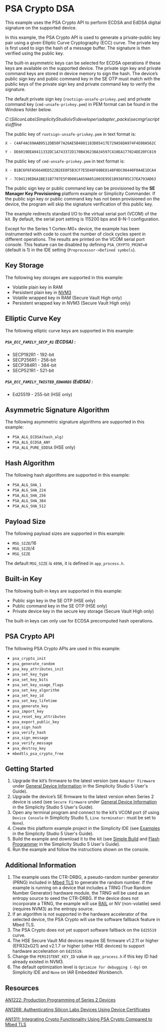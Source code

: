 # PSA Crypto DSA


This example uses the PSA Crypto API to perform ECDSA and EdDSA digital signature on the supported device.


In this example, the PSA Crypto API is used to generate a private-public key pair using a given Elliptic Curve Cryptography (ECC) curve. The private key is first used to sign the hash of a message buffer. The signature is then verified using the public key.


The built-in asymmetric keys can be selected for ECDSA operations if these keys are available on the supported device. The private sign key and private command keys are stored in device memory to sign the hash. The device’s public sign key and public command key in the SE OTP must match with the public keys of the private sign key and private command key to verify the signature.


The default private sign key (`rootsign-unsafe-privkey.pem`) and private command key (`cmd-unsafe-privkey.pem`) in PEM format can be found in the Windows folder below.


*C:\SiliconLabs\SimplicityStudio\v5\developer\adapter\_packs\secmgr\scripts\offline*


The public key of `rootsign-unsafe-privkey.pem` in text format is:


`X - C4AF4AC69AAB9512DB50F7A26AE5B4801183D85417E729A56DA974F4E08A562C`


`Y - DE6019DEA9411332DC1A743372D170B436238A34597C410EA177024DE20FC819`


The public key of `cmd-unsafe-privkey.pem` in text format is:


`X - B1BC6F6FA56640ED522B2EE0F5B3CF7E5D48F60BE8148F0DC08440F0A4E1DCA4`


`Y - 7C04119ED6A1BE31B7707E5F9D001A659A051003E95E1B936F05C37EA793AD63`


The public sign key or public command key can be provisioned by the **SE Manager Key Provisioning** platform example or Simplicity Commander. If the public sign key or public command key has not been provisioned on the device, the program will skip the signature verification of this public key.


The example redirects standard I/O to the virtual serial port (VCOM) of the kit. By default, the serial port setting is 115200 bps and 8-N-1 configuration.


Except for the Series 1 Cortex-M0+ device, the example has been instrumented with code to count the number of clock cycles spent in different operations. The results are printed on the VCOM serial port console. This feature can be disabled by defining `PSA_CRYPTO_PRINT=0` (default is 1) in the IDE setting (`Preprocessor->Defined symbols`).


## Key Storage


The following key storages are supported in this example:


* Volatile plain key in RAM
* Persistent plain key in [NVM3](https://docs.silabs.com/gecko-platform/3.1/driver/api/group-nvm3)
* Volatile wrapped key in RAM (Secure Vault High only)
* Persistent wrapped key in NVM3 (Secure Vault High only)


## Elliptic Curve Key


The following elliptic curve keys are supported in this example:


##### `PSA_ECC_FAMILY_SECP_R1` (ECDSA) :


* SECP192R1 - 192-bit
* SECP256R1 - 256-bit
* SECP384R1 - 384-bit
* SECP521R1 - 521-bit


##### `PSA_ECC_FAMILY_TWISTED_EDWARDS` (EdDSA) :

* Ed25519 - 255-bit (HSE only)


## Asymmetric Signature Algorithm


The following asymmetric signature algorithms are supported in this example:


* `PSA_ALG_ECDSA(hash_alg)`
* `PSA_ALG_ECDSA_ANY`
* `PSA_ALG_PURE_EDDSA` (HSE only)

## Hash Algorithm


The following hash algorithms are supported in this example:


* `PSA_ALG_SHA_1`
* `PSA_ALG_SHA_224`
* `PSA_ALG_SHA_256`
* `PSA_ALG_SHA_384`
* `PSA_ALG_SHA_512`


## Payload Size


The following payload sizes are supported in this example:


* `MSG_SIZE`/16
* `MSG_SIZE`/4
* `MSG_SIZE`


The default `MSG_SIZE` is `4096`, it is defined in `app_process.h`.


## Built-in Key


The following built-in keys are supported in this example:


* Public sign key in the SE OTP (HSE only)
* Public command key in the SE OTP (HSE only)
* Private device key in the secure key storage (Secure Vault High only)


The built-in keys can only use for ECDSA precomputed hash operations.


## PSA Crypto API


The following PSA Crypto APIs are used in this example:


* `psa_crypto_init`
* `psa_generate_random`
* `psa_key_attributes_init`
* `psa_set_key_type`
* `psa_set_key_bits`
* `psa_set_key_usage_flags`
* `psa_set_key_algorithm`
* `psa_set_key_id`
* `psa_set_key_lifetime`
* `psa_generate_key`
* `psa_import_key`
* `psa_reset_key_attributes`
* `psa_export_public_key`
* `psa_sign_hash`
* `psa_verify_hash`
* `psa_sign_message`
* `psa_verify_message`
* `psa_destroy_key`
* `mbedtls_psa_crypto_free`


## Getting Started


1. Upgrade the kit’s firmware to the latest version (see `Adapter Firmware` under [General Device Information](https://docs.silabs.com/simplicity-studio-5-users-guide/latest/ss-5-users-guide-about-the-launcher/welcome-and-device-tabs#general-device-information) in the Simplicity Studio 5 User's Guide).
2. Upgrade the device’s SE firmware to the latest version when Series 2 device is used (see `Secure Firmware` under [General Device Information](https://docs.silabs.com/simplicity-studio-5-users-guide/latest/ss-5-users-guide-about-the-launcher/welcome-and-device-tabs#general-device-information) in the Simplicity Studio 5 User's Guide).
3. Open any terminal program and connect to the kit’s VCOM port (if using `Device Console` in Simplicity Studio 5, `Line terminator:` must be set to `None`).
4. Create this platform example project in the Simplicity IDE (see [Examples](https://docs.silabs.com/simplicity-studio-5-users-guide/latest/ss-5-users-guide-getting-started/start-a-project#examples) in the Simplicity Studio 5 User's Guide).
5. Build the example and download it to the kit (see [Simple Build](https://docs.silabs.com/simplicity-studio-5-users-guide/latest/ss-5-users-guide-building-and-flashing/building#simple-build) and [Flash Programmer](https://docs.silabs.com/simplicity-studio-5-users-guide/latest/ss-5-users-guide-building-and-flashing/flashing#flash-programmer) in the Simplicity Studio 5 User's Guide).
6. Run the example and follow the instructions shown on the console.


## Additional Information


1. The example uses the CTR-DRBG, a pseudo-random number generator (PRNG) included in [Mbed TLS](https://docs.silabs.com/mbed-tls/latest/) to generate the random number. If the example is running on a device that includes a TRNG (True Random Number Generator) hardware module, the TRNG will be used as an entropy source to seed the CTR-DRBG. If the device does not incorporate a TRNG, the example will use [RAIL](https://docs.silabs.com/rail/latest/) or NV (non-volatile) seed (requires NVM3) as the entropy source.
2. If an algorithm is not supported in the hardware accelerator of the selected device, the PSA Crypto will use the software fallback feature in Mbed TLS.
3. The PSA Crypto does not yet support software fallback on the `Ed25519` curve.
4. The HSE Secure Vault Mid devices require SE firmware v1.2.11 or higher (EFR32xG21) and v2.1.7 or higher (other HSE devices) to support hardware acceleration on `Ed25519`.
5. Change the `PERSISTENT_KEY_ID` value in `app_process.h` if this key ID had already existed in NVM3.
6. The default optimization level is `Optimize for debugging (-Og)` on Simplicity IDE and `None` on IAR Embedded Workbench.

## Resources


[AN1222: Production Programming of Series 2 Devices](https://www.silabs.com/documents/public/application-notes/an1222-efr32xg2x-production-programming.pdf)


[AN1268: Authenticating Silicon Labs Devices Using Device Certificates](https://www.silabs.com/documents/public/application-notes/an1268-efr32-secure-identity.pdf)


[AN1311: Integrating Crypto Functionality Using PSA Crypto Compared to Mbed TLS](https://www.silabs.com/documents/public/application-notes/an1311-mbedtls-psa-crypto-porting-guide.pdf)



